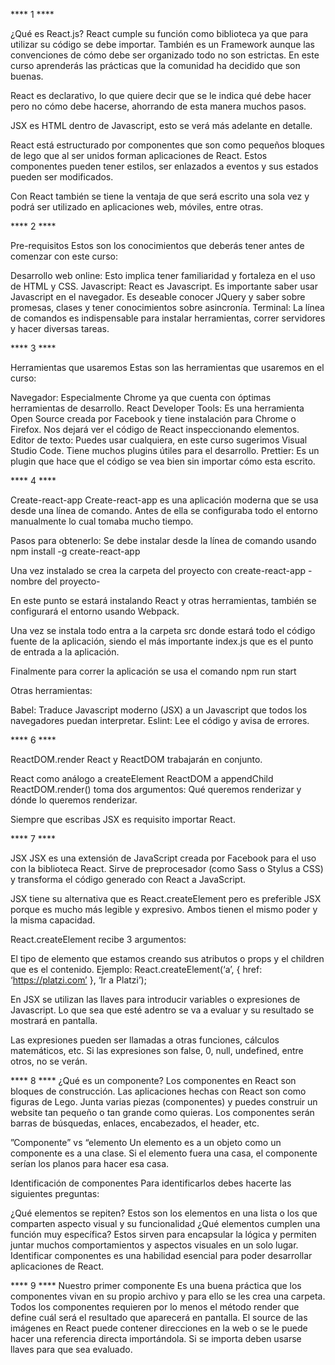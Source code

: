 **** 1 ****

¿Qué es React.js?
React cumple su función como biblioteca ya que para utilizar su código se debe importar. También es un Framework aunque las convenciones de cómo debe ser organizado todo no son estrictas.
En este curso aprenderás las prácticas que la comunidad ha decidido que son buenas.

React es declarativo, lo que quiere decir que se le indica qué debe hacer pero no cómo debe hacerse, ahorrando de esta manera muchos pasos.

JSX es HTML dentro de Javascript, esto se verá más adelante en detalle.

React está estructurado por componentes que son como pequeños bloques de lego que al ser unidos forman aplicaciones de React. Estos componentes pueden tener estilos, ser enlazados a eventos y sus estados pueden ser modificados.

Con React también se tiene la ventaja de que será escrito una sola vez y podrá ser utilizado en aplicaciones web, móviles, entre otras.


**** 2 ****

Pre-requisitos
Estos son los conocimientos que deberás tener antes de comenzar con este curso:

Desarrollo web online: Esto implica tener familiaridad y fortaleza en el uso de HTML y CSS.
Javascript: React es Javascript. Es importante saber usar Javascript en el navegador. Es deseable conocer JQuery y saber sobre promesas, clases y tener conocimientos sobre asincronía.
Terminal: La línea de comandos es indispensable para instalar herramientas, correr servidores y hacer diversas tareas.


**** 3 ****

Herramientas que usaremos
Estas son las herramientas que usaremos en el curso:

Navegador: Especialmente Chrome ya que cuenta con óptimas herramientas de desarrollo.
React Developer Tools: Es una herramienta Open Source creada por Facebook y tiene instalación para Chrome o Firefox. Nos dejará ver el código de React inspeccionando elementos.
Editor de texto: Puedes usar cualquiera, en este curso sugerimos Visual Studio Code. Tiene muchos plugins útiles para el desarrollo.
Prettier: Es un plugin que hace que el código se vea bien sin importar cómo esta escrito.


**** 4 ****

Create-react-app
Create-react-app es una aplicación moderna que se usa desde una línea de comando. Antes de ella se configuraba todo el entorno manualmente lo cual tomaba mucho tiempo.

Pasos para obtenerlo:
Se debe instalar desde la línea de comando usando
npm install -g create-react-app

Una vez instalado se crea la carpeta del proyecto con
create-react-app -nombre del proyecto-

En este punto se estará instalando React y otras herramientas, también se configurará el entorno usando Webpack.

Una vez se instala todo entra a la carpeta src donde estará todo el código fuente de la aplicación, siendo el más importante index.js que es el punto de entrada a la aplicación.

Finalmente para correr la aplicación se usa el comando
npm run start

Otras herramientas:

Babel: Traduce Javascript moderno (JSX) a un Javascript que todos los navegadores puedan interpretar.
Eslint: Lee el código y avisa de errores.


**** 6 ****

ReactDOM.render
React y ReactDOM trabajarán en conjunto.

React como análogo a createElement
ReactDOM a appendChild
ReactDOM.render() toma dos argumentos: Qué queremos renderizar y dónde lo queremos renderizar.

Siempre que escribas JSX es requisito importar React.


**** 7 ****

JSX
JSX es una extensión de JavaScript creada por Facebook para el uso con la biblioteca React. Sirve de preprocesador (como Sass o Stylus a CSS) y transforma el código generado con React a JavaScript.

JSX tiene su alternativa que es React.createElement pero es preferible JSX porque es mucho más legible y expresivo. Ambos tienen el mismo poder y la misma capacidad.

React.createElement recibe 3 argumentos:

El tipo de elemento que estamos creando
sus atributos o props
y el children que es el contenido.
Ejemplo:
React.createElement(‘a’, { href: ‘https://platzi.com’ }, ‘Ir a Platzi’);

En JSX se utilizan las llaves para introducir variables o expresiones de Javascript. Lo que sea que esté adentro se va a evaluar y su resultado se mostrará en pantalla.

Las expresiones pueden ser llamadas a otras funciones, cálculos matemáticos, etc. Si las expresiones son false, 0, null, undefined, entre otros, no se verán.


**** 8 ****
¿Qué es un componente?
Los componentes en React son bloques de construcción.
Las aplicaciones hechas con React son como figuras de Lego. Junta varias piezas (componentes) y puedes construir un website tan pequeño o tan grande como quieras.
Los componentes serán barras de búsquedas, enlaces, encabezados, el header, etc.

”Componente” vs “elemento
Un elemento es a un objeto como un componente es a una clase. Si el elemento fuera una casa, el componente serían los planos para hacer esa casa.

Identificación de componentes
Para identificarlos debes hacerte las siguientes preguntas:

¿Qué elementos se repiten? Estos son los elementos en una lista o los que comparten aspecto visual y su funcionalidad
¿Qué elementos cumplen una función muy específica? Estos sirven para encapsular la lógica y permiten juntar muchos comportamientos y aspectos visuales en un solo lugar.
Identificar componentes es una habilidad esencial para poder desarrollar aplicaciones de React.


**** 9 ****
Nuestro primer componente
Es una buena práctica que los componentes vivan en su propio archivo y para ello se les crea una carpeta.
Todos los componentes requieren por lo menos el método render que define cuál será el resultado que aparecerá en pantalla.
El source de las imágenes en React puede contener direcciones en la web o se le puede hacer una referencia directa importándola. Si se importa deben usarse llaves para que sea evaluado.


